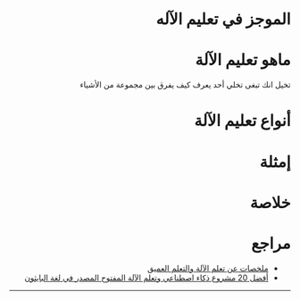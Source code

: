 
<div dir="rtl" lang="ar">
<meta charset="utf-8">

# الموجز في تعليم الآله


# ماهو تعليم الآلة

تخيل انك تبغى تخلي أحد يعرف كيف يفرق بين مجموعة من الأشياء

# أنواع تعليم الآلة

# إمثلة

# خلاصة

# مراجع

- [ملخصات عن تعلم الآلة والتعلم العميق](https://github.com/shervinea/cheatsheet-translation/tree/master/ar)
- [أفضل 20 مشروع ذكاء اصطناعي وتعلم الآلة المفتوح المصدر في لغة البايثون
](https://www.threadsnj.com/single-post/top-20-python-ai-and-machine-learning-open-source-projects)


</div>


<hr>
